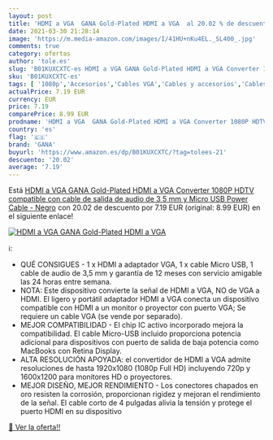 ```yaml
---
layout: post
title: 'HDMI a VGA  GANA Gold-Plated HDMI a VGA  al 20.02 % de descuento'
date: 2021-03-30 21:28:14
image: 'https://m.media-amazon.com/images/I/41HU+nKu4EL._SL400_.jpg'
comments: true
category: ofertas
author: 'tole.es'
slug: 'B01KUXCXTC-es HDMI a VGA GANA Gold-Plated HDMI a VGA Converter 1080P...'
sku: 'B01KUXCXTC-es'
tags: [ '1080p','Accesorios','Cables VGA','Cables y accesorios','Cables y conectores','Informática','gana', ]
actualPrice: 7.19 EUR
currency: EUR
price: 7.19
comparePrice: 8.99 EUR
prodname: 'HDMI a VGA  GANA Gold-Plated HDMI a VGA Converter 1080P HDTV compatible con cable de salida de audio de 3 5 mm y Micro USB Power Cable - Negro'
country: 'es'
flag: '🇪🇸'
brand: 'GANA'
buyurl: 'https://www.amazon.es/dp/B01KUXCXTC/?tag=tolees-21'
descuento: '20.02'
average: '7.19'
---
```


Está [HDMI a VGA  GANA Gold-Plated HDMI a VGA Converter 1080P HDTV compatible con cable de salida de audio de 3 5 mm y Micro USB Power Cable - Negro](https://www.amazon.es/dp/B01KUXCXTC/?tag=tolees-21) con 20.02 de descuento por 7.19 EUR (original: 8.99 EUR) en el siguiente enlace!

[![HDMI a VGA  GANA Gold-Plated HDMI a VGA ](https://m.media-amazon.com/images/I/41HU+nKu4EL._SL400_.jpg)](https://www.amazon.es/dp/B01KUXCXTC/?tag=tolees-21)

ℹ️:

- QUÉ CONSIGUES - 1 x HDMI a adaptador VGA, 1 x cable Micro USB, 1 cable de audio de 3,5 mm y garantía de 12 meses con servicio amigable las 24 horas entre semana.
- NOTA: Este dispositivo convierte la señal de HDMI a VGA, NO de VGA a HDMI. El ligero y portátil adaptador HDMI a VGA conecta un dispositivo compatible con HDMI a un monitor o proyector con puerto VGA; Se requiere un cable VGA (se vende por separado).
- MEJOR COMPATIBILIDAD - El chip IC activo incorporado mejora la compatibilidad. El cable Micro-USB incluido proporciona potencia adicional para dispositivos con puerto de salida de baja potencia como MacBooks con Retina Display.
- ALTA RESOLUCIÓN APOYADA: el convertidor de HDMI a VGA admite resoluciones de hasta 1920x1080 (1080p Full HD) incluyendo 720p y 1600x1200 para monitores HD o proyectores.
- MEJOR DISEÑO, MEJOR RENDIMIENTO - Los conectores chapados en oro resisten la corrosión, proporcionan rigidez y mejoran el rendimiento de la señal. El cable corto de 4 pulgadas alivia la tensión y protege el puerto HDMI en su dispositivo

[🛒 Ver la oferta!!](https://www.amazon.es/dp/B01KUXCXTC/?tag=tolees-21)
